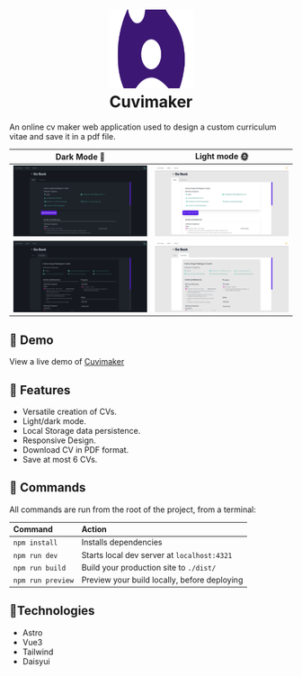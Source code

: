 <h1 align="center">
    <img src="./public/cuvimaker.svg" alt="Icon" width="150" height="140" />
  <br>Cuvimaker <br>
</h1>
An online cv maker web application used to design a custom curriculum vitae and save it in a pdf file.

|                     Dark Mode 🌙                      |                        Light mode 🌞                         |
| :---------------------------------------------------: | :----------------------------------------------------------: |
|  ![Editor Example](./public/doc/Editor-example.webp)  |  ![Editor Example2](./public/doc/Editor-example-light.webp)  |
| ![Editor Example](./public/doc/Editor-example-2.webp) | ![Editor Example2](./public/doc/Editor-example-light-2.webp) |

## 🚀 Demo

View a live demo of [Cuvimaker](https://cuvimaker.netlify.app/)

## 🧰 Features

-   Versatile creation of CVs.
-   Light/dark mode.
-   Local Storage data persistence.
-   Responsive Design.
-   Download CV in PDF format.
-   Save at most 6 CVs.

## 🧞 Commands

All commands are run from the root of the project, from a terminal:

| Command           | Action                                       |
| :---------------- | :------------------------------------------- |
| `npm install`     | Installs dependencies                        |
| `npm run dev`     | Starts local dev server at `localhost:4321`  |
| `npm run build`   | Build your production site to `./dist/`      |
| `npm run preview` | Preview your build locally, before deploying |

## :iphone:Technologies

-   Astro
-   Vue3
-   Tailwind
-   Daisyui
